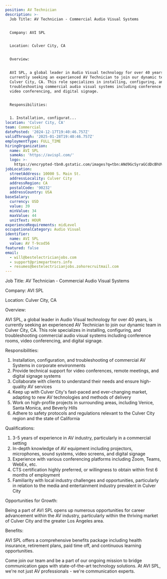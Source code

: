 ```yaml
---
position: AV Technician
description: >-
  Job Title: AV Technician - Commercial Audio Visual Systems


  Company: AVI SPL


  Location: Culver City, CA


  Overview:


  AVI SPL, a global leader in Audio Visual technology for over 40 years, is
  currently seeking an experienced AV Technician to join our dynamic team in
  Culver City, CA. This role specializes in installing, configuring, and
  troubleshooting commercial audio visual systems including conference rooms,
  video conferencing, and digital signage.


  Responsibilities:


  1. Installation, configurat...
location: 'Culver City, CA'
team: Commercial
datePosted: '2024-12-17T19:40:46.757Z'
validThrough: '2025-01-28T19:40:46.757Z'
employmentType: FULL_TIME
hiringOrganization:
  name: AVI SPL
  sameAs: 'https://avispl.com/'
  logo: >-
    https://encrypted-tbn0.gstatic.com/images?q=tbn:ANd9GcSyraGCdDcBhUVCLjb9MI2McsVysMD7wjYlIQ&s
jobLocation:
  streetAddress: 10000 S. Main St.
  addressLocality: Culver City
  addressRegion: CA
  postalCode: '90232'
  addressCountry: USA
baseSalary:
  currency: USD
  value: 39
  minValue: 34
  maxValue: 44
  unitText: HOUR
experienceRequirements: midLevel
occupationalCategory: Audio Visual
identifier:
  name: AVI SPL
  value: AV T-9cod56
featured: false
email:
  - will@bestelectricianjobs.com
  - support@primepartners.info
  - resumes@bestelectricianjobs.zohorecruitmail.com
---
```




Job Title: AV Technician - Commercial Audio Visual Systems

Company: AVI SPL

Location: Culver City, CA

Overview:

AVI SPL, a global leader in Audio Visual technology for over 40 years, is currently seeking an experienced AV Technician to join our dynamic team in Culver City, CA. This role specializes in installing, configuring, and troubleshooting commercial audio visual systems including conference rooms, video conferencing, and digital signage.

Responsibilities:

1. Installation, configuration, and troubleshooting of commercial AV Systems in corporate environments
2. Provide technical support for video conferences, remote meetings, and digital signage systems
3. Collaborate with clients to understand their needs and ensure high-quality AV services
4. Keep up with Culver City's fast-paced and ever-changing market, adapting to new AV technologies and methods of delivery
5. Work on high-profile projects in surrounding areas, including Venice, Santa Monica, and Beverly Hills
6. Adhere to safety protocols and regulations relevant to the Culver City region and the state of California

Qualifications:

1. 3-5 years of experience in AV industry, particularly in a commercial setting
2. In-depth knowledge of AV equipment including projectors, microphones, sound systems, video screens, and digital signage
3. Experience with various conferencing platforms including Zoom, Teams, WebEx, etc.
4. CTS certification highly preferred, or willingness to obtain within first 6 months of employment
5. Familiarity with local industry challenges and opportunities, particularly in relation to the media and entertainment industry prevalent in Culver City

Opportunities for Growth:

Being a part of AVI SPL opens up numerous opportunities for career advancement within the AV industry, particularly within the thriving market of Culver City and the greater Los Angeles area. 

Benefits:

AVI SPL offers a comprehensive benefits package including health insurance, retirement plans, paid time off, and continuous learning opportunities. 

Come join our team and be a part of our ongoing mission to bridge communication gaps with state-of-the-art technology solutions. At AVI SPL, we're not just AV professionals - we're communication experts.